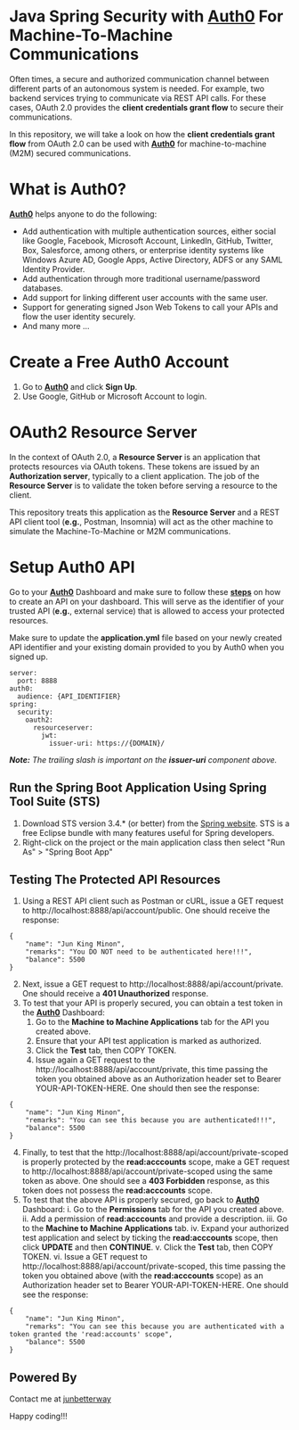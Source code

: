 # Java Spring Security with [Auth0](https://auth0.com/) For Machine-To-Machine Communications

Often times, a secure and authorized communication channel between different parts of an autonomous system is needed. For example, two backend services trying to communicate via REST API calls. For these cases, OAuth 2.0 provides the __client credentials grant flow__ to secure their communications.

In this repository, we will take a look on how the __client credentials grant flow__ from OAuth 2.0 can be used with __[Auth0](https://auth0.com/)__ for machine-to-machine (M2M) secured communications.

# What is Auth0?
__[Auth0](https://auth0.com/)__ helps anyone to do the following:

* Add authentication with multiple authentication sources, either social like Google, Facebook, Microsoft Account, LinkedIn, GitHub, Twitter, Box, Salesforce, among others, or enterprise identity systems like Windows Azure AD, Google Apps, Active Directory, ADFS or any SAML Identity Provider.
* Add authentication through more traditional username/password databases.
* Add support for linking different user accounts with the same user.
* Support for generating signed Json Web Tokens to call your APIs and flow the user identity securely.
* And many more ...

# Create a Free Auth0 Account
1. Go to __[Auth0](https://auth0.com/)__ and click __Sign Up__.
2. Use Google, GitHub or Microsoft Account to login.

# OAuth2 Resource Server
In the context of OAuth 2.0, a __Resource Server__ is an application that protects resources via OAuth tokens. These tokens are issued by an __Authorization server__, typically to a client application. The job of the __Resource Server__ is to validate the token before serving a resource to the client.

This repository treats this application as the __Resource Server__ and a REST API client tool (__e.g.__, Postman, Insomnia) will act as the other machine to simulate the Machine-To-Machine or M2M communications.

# Setup Auth0 API

Go to your __[Auth0](https://auth0.com/)__ Dashboard and make sure to follow these __[steps](https://auth0.com/docs/get-started/set-up-apis)__ on how to create an API on your dashboard. This will serve as the identifier of your trusted API (__e.g.__, external service) that is allowed to access your protected resources.

Make sure to update the __application.yml__ file based on your newly created API identifier and your existing domain provided to you by Auth0 when you signed up.

```
server:
  port: 8888
auth0:
  audience: {API_IDENTIFIER}
spring:
  security:
    oauth2:
      resourceserver:
        jwt:
          issuer-uri: https://{DOMAIN}/
```

*__Note:__ The trailing slash is important on the __issuer-uri__ component above.*

## Run the Spring Boot Application Using Spring Tool Suite (STS)
1. Download STS version 3.4.* (or better) from the [Spring website](https://spring.io/tools). STS is a free Eclipse bundle with many features useful for Spring developers.
2. Right-click on the project or the main application class then select "Run As" > "Spring Boot App"

## Testing The Protected API Resources
1. Using a REST API client such as Postman or cURL, issue a GET request to http://localhost:8888/api/account/public. One should receive the response:

```
{
    "name": "Jun King Minon",
    "remarks": "You DO NOT need to be authenticated here!!!",
    "balance": 5500
}
```

2. Next, issue a GET request to http://localhost:8888/api/account/private. One should receive a __401 Unauthorized__ response.
3. To test that your API is properly secured, you can obtain a test token in the __[Auth0](https://auth0.com/)__ Dashboard:
   1. Go to the __Machine to Machine Applications__ tab for the API you created above.
   2. Ensure that your API test application is marked as authorized.
   3. Click the __Test__ tab, then COPY TOKEN.
   4. Issue again a GET request to the http://localhost:8888/api/account/private, this time passing the token you obtained above as an Authorization header set to                     Bearer YOUR-API-TOKEN-HERE. One should then see the response:

```
{
    "name": "Jun King Minon",
    "remarks": "You can see this because you are authenticated!!!",
    "balance": 5500
}
```

4. Finally, to test that the http://localhost:8888/api/account/private-scoped is properly protected by the __read:acccounts__ scope, make a GET request to http://localhost:8888/api/account/private-scoped using the same token as above. One should see a __403 Forbidden__ response, as this token does not possess the  __read:acccounts__ scope.
5. To test that the above API is properly secured, go back to __[Auth0](https://auth0.com/)__ Dashboard:
   i. Go to the __Permissions__ tab for the API you created above.
   ii. Add a permission of __read:acccounts__ and provide a description.
   iii. Go to the __Machine to Machine Applications__ tab.
   iv. Expand your authorized test application and select by ticking the __read:acccounts__ scope, then click __UPDATE__ and then __CONTINUE__.
   v. Click the __Test__ tab, then COPY TOKEN.
   vi. Issue a GET request to http://localhost:8888/api/account/private-scoped, this time passing the token you obtained above (with the __read:acccounts__ scope) as an 
        Authorization header set to Bearer YOUR-API-TOKEN-HERE. One should see the response:

```
{
    "name": "Jun King Minon",
    "remarks": "You can see this because you are authenticated with a token granted the 'read:accounts' scope",
    "balance": 5500
}
```

## Powered By
Contact me at [junbetterway](mailto:jkpminon12@yahoo.com)

Happy coding!!!

